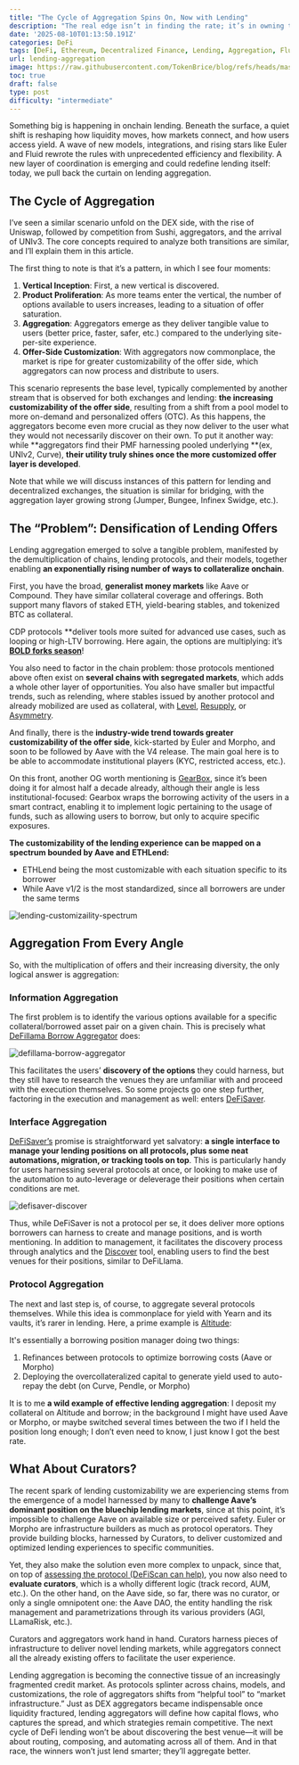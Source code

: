 ```yaml
---
title: "The Cycle of Aggregation Spins On, Now with Lending"
description: "The real edge isn’t in finding the rate; it’s in owning the rails that connect them all."
date: '2025-08-10T01:13:50.191Z'
categories: DeFi
tags: [DeFi, Ethereum, Decentralized Finance, Lending, Aggregation, Fluid, Euler]
url: lending-aggregation
image: https://raw.githubusercontent.com/TokenBrice/blog/refs/heads/master/static/img/2025/lending-aggregation/aggregration-lending-cover.png
toc: true
draft: false
type: post
difficulty: "intermediate"
---
```


Something big is happening in onchain lending. Beneath the surface, a quiet shift is reshaping how liquidity moves, how markets connect, and how users access yield. A wave of new models, integrations, and rising stars like Euler and Fluid rewrote the rules with unprecedented efficiency and flexibility. A new layer of coordination is emerging and could redefine lending itself: today, we pull back the curtain on lending aggregation.

## The Cycle of Aggregation

I’ve seen a similar scenario unfold on the DEX side, with the rise of Uniswap, followed by competition from Sushi, aggregators, and the arrival of UNIv3. The core concepts required to analyze both transitions are similar, and I’ll explain them in this article.

The first thing to note is that it’s a pattern, in which I see four moments: 

1. **Vertical Inception**: First, a new vertical is discovered. 
2. **Product Proliferation**: As more teams enter the vertical, the number of options available to users increases, leading to a situation of offer saturation.
3. **Aggregation**: Aggregators emerge as they deliver tangible value to users (better price, faster, safer, etc.) compared to the underlying site-per-site experience.
4. **Offer-Side Customization**: With aggregators now commonplace, the market is ripe for greater customizability of the offer side, which aggregators can now process and distribute to users.

This scenario represents the base level, typically complemented by another stream that is observed for both exchanges and lending: **the increasing customizability of the offer side**, resulting from a shift from a pool model to more on-demand and personalized offers (OTC). As this happens, the aggregators become even more crucial as they now deliver to the user what they would not necessarily discover on their own. To put it another way: while **aggregators find their PMF harnessing pooled underlying **(ex, UNIv2, Curve), **their utility truly shines once the more customized offer layer is developed**.

Note that while we will discuss instances of this pattern for lending and decentralized exchanges, the situation is similar for bridging, with the aggregation layer growing strong (Jumper, Bungee, Infinex Swidge, etc.).


## The “Problem”: Densification of Lending Offers

Lending aggregation emerged to solve a tangible problem, manifested by the demultiplication of chains, lending protocols, and their models, together enabling **an exponentially rising number of ways to collateralize onchain**.

First, you have the broad, **generalist money markets** like Aave or Compound. They have similar collateral coverage and offerings. Both support many flavors of staked ETH, yield-bearing stables, and tokenized BTC as collateral.

CDP protocols **deliver tools more suited for advanced use cases, such as looping or high-LTV borrowing. Here again, the options are multiplying: it’s **[BOLD forks season](https://www.liquity.org/blog/forkonomics-collaboration-not-competition)**!

You also need to factor in the chain problem: those protocols mentioned above often exist on **several chains with segregated markets**, which adds a whole other layer of opportunities. You also have smaller but impactful trends, such as relending, where stables issued by another protocol and already mobilized are used as collateral, with [Level](https://www.level.money/), [Resupply](https://resupply.fi/), or [Asymmetry](http://asymmetry.finance/).

And finally, there is the **industry-wide trend towards greater customizability of the offer side**, kick-started by Euler and Morpho, and soon to be followed by Aave with the V4 release. The main goal here is to be able to accommodate institutional players (KYC, restricted access, etc.).

On this front, another OG worth mentioning is [GearBox](https://gearbox.fi/), since it’s been doing it for almost half a decade already, although their angle is less institutional-focused: Gearbox wraps the borrowing activity of the users in a smart contract, enabling it to implement logic pertaining to the usage of funds, such as allowing users to borrow, but only to acquire specific exposures.

**The customizability of the lending experience can be mapped on a spectrum bounded by Aave and ETHLend:**

* ETHLend being the most customizable with each situation specific to its borrower
* While Aave v1/2 is the most standardized, since all borrowers are under the same terms

![lending-customizaility-spectrum](/img/2025/lending-aggregation/lending-customizability-spectrum.png)

## Aggregation From Every Angle

So, with the multiplication of offers and their increasing diversity, the only logical answer is aggregation:


### Information Aggregation

The first problem is to identify the various options available for a specific collateral/borrowed asset pair on a given chain. This is precisely what [DeFillama Borrow Aggregator](https://defillama.com/borrow) does:


![defillama-borrow-aggregator](/img/2025/lending-aggregation/defillama-borrow-aggregator.png)


This facilitates the users’ **discovery of the options** they could harness, but they still have to research the venues they are unfamiliar with and proceed with the execution themselves. So some projects go one step further, factoring in the execution and management as well: enters [DeFiSaver](https://defisaver.com/).


### Interface Aggregation

[DeFiSaver’s](https://defisaver.com) promise is straightforward yet salvatory: **a single interface to manage your lending positions on all protocols, plus some neat automations, migration, or tracking tools on top**. This is particularly handy for users harnessing several protocols at once, or looking to make use of the automation to auto-leverage or deleverage their positions when certain conditions are met.


![defisaver-discover](/img/2025/lending-aggregation/defisaver-discover.png)


Thus, while DeFiSaver is not a protocol per se, it does deliver more options borrowers can harness to create and manage positions, and is worth mentioning. In addition to management, it facilitates the discovery process through analytics and the [Discover](https://app.defisaver.com/discover) tool, enabling users to find the best venues for their positions, similar to DeFiLlama.


### Protocol Aggregation

The next and last step is, of course, to aggregate several protocols themselves. While this idea is commonplace for yield with Yearn and its vaults, it’s rarer in lending. Here, a prime example is [Altitude](https://app.altitude.fi/?referrer=tokenbrice):

It's essentially a borrowing position manager doing two things: 



1. Refinances between protocols to optimize borrowing costs (Aave or Morpho)
2. Deploying the overcollateralized capital to generate yield used to auto-repay the debt (on Curve, Pendle, or Morpho) 

It is to me **a wild example of effective lending aggregation**: I deposit my collateral on Altitude and borrow; in the background I might have used Aave or Morpho, or maybe switched several times between the two if I held the position long enough; I don’t even need to know, I just know I got the best rate.


## What About Curators?

The recent spark of lending customizability we are experiencing stems from the emergence of a model harnessed by many to **challenge Aave’s dominant position on the bluechip lending markets**, since at this point, it’s impossible to challenge Aave on available size or perceived safety. Euler or Morpho are infrastructure builders as much as protocol operators. They provide building blocks, harnessed by Curators, to deliver customized and optimized lending experiences to specific communities.

Yet, they also make the solution even more complex to unpack, since that, on top of [assessing the protocol (DeFiScan can help)](https://www.defiscan.info/), you now also need to **evaluate curators**, which is a wholly different logic (track record, AUM, etc.). On the other hand, on the Aave side, so far, there was no curator, or only a single omnipotent one: the Aave DAO, the entity handling the risk management and parametrizations through its various providers (AGI, LLamaRisk, etc.).

Curators and aggregators work hand in hand. Curators harness pieces of infrastructure to deliver novel lending markets, while aggregators connect all the already existing offers to facilitate the user experience.

Lending aggregation is becoming the connective tissue of an increasingly fragmented credit market. As protocols splinter across chains, models, and customizations, the role of aggregators shifts from “helpful tool” to “market infrastructure.” Just as DEX aggregators became indispensable once liquidity fractured, lending aggregators will define how capital flows, who captures the spread, and which strategies remain competitive. The next cycle of DeFi lending won’t be about discovering the best venue—it will be about routing, composing, and automating across all of them. And in that race, the winners won’t just lend smarter; they’ll aggregate better.
